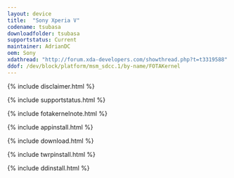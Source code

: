 ```yaml
---
layout: device
title:  "Sony Xperia V"
codename: tsubasa
downloadfolder: tsubasa
supportstatus: Current
maintainer: AdrianDC
oem: Sony
xdathread: "http://forum.xda-developers.com/showthread.php?t=t3319588"
ddof: /dev/block/platform/msm_sdcc.1/by-name/FOTAKernel
---
```


{% include disclaimer.html %}

{% include supportstatus.html %}

{% include fotakernelnote.html %}

{% include appinstall.html %}

{% include download.html %}

{% include twrpinstall.html %}

{% include ddinstall.html %}
